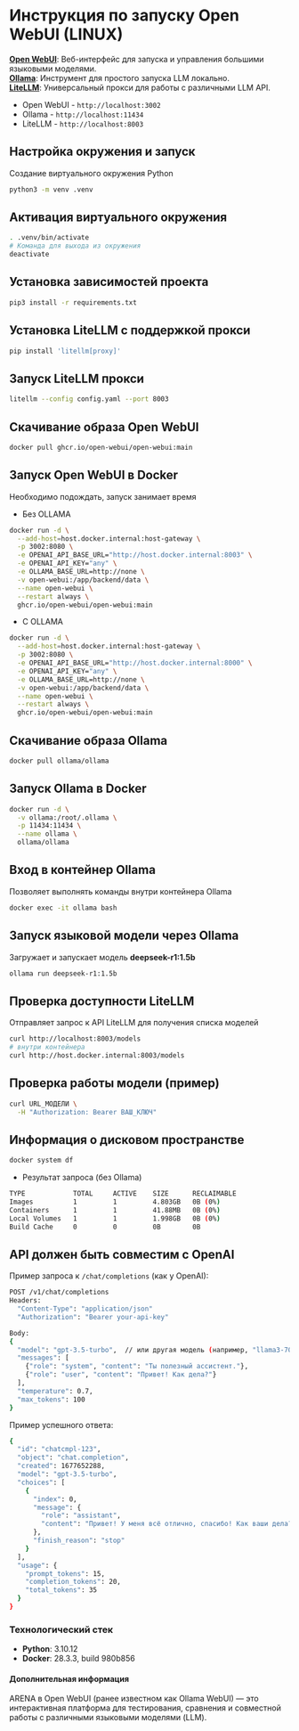 # Инструкция по запуску Open WebUI (LINUX)
**[Open WebUI](https://docs.openwebui.com/)**: Веб-интерфейс для запуска и управления большими языковыми моделями.  
**[Ollama](https://ollama.com/)**: Инструмент для простого запуска LLM локально.  
**[LiteLLM](https://docs.litellm.ai/docs/tutorials/openweb_ui)**: Универсальный прокси для работы с различными LLM API.  

- Open WebUI - `http://localhost:3002`
- Ollama - `http://localhost:11434`
- LiteLLM - `http://localhost:8003`

## Настройка окружения и запуск
Создание виртуального окружения Python
```bash
python3 -m venv .venv
```

## Активация виртуального окружения
```bash
. .venv/bin/activate
# Команда для выхода из окружения
deactivate
```

## Установка зависимостей проекта
```bash
pip3 install -r requirements.txt
```

## Установка LiteLLM с поддержкой прокси
```bash
pip install 'litellm[proxy]'
```

## Запуск LiteLLM прокси
```bash
litellm --config config.yaml --port 8003
```

## Скачивание образа Open WebUI
```bash
docker pull ghcr.io/open-webui/open-webui:main
```

## Запуск Open WebUI в Docker
Необходимо подождать, запуск занимает время
- Без OLLAMA
```bash
docker run -d \
  --add-host=host.docker.internal:host-gateway \
  -p 3002:8080 \
  -e OPENAI_API_BASE_URL="http://host.docker.internal:8003" \
  -e OPENAI_API_KEY="any" \
  -e OLLAMA_BASE_URL=http://none \
  -v open-webui:/app/backend/data \
  --name open-webui \
  --restart always \
  ghcr.io/open-webui/open-webui:main
```

- С OLLAMA
```bash
docker run -d \
  --add-host=host.docker.internal:host-gateway \
  -p 3002:8080 \
  -e OPENAI_API_BASE_URL="http://host.docker.internal:8000" \
  -e OPENAI_API_KEY="any" \
  -e OLLAMA_BASE_URL=http://none \
  -v open-webui:/app/backend/data \
  --name open-webui \
  --restart always \
  ghcr.io/open-webui/open-webui:main
```

## Скачивание образа Ollama
```bash
docker pull ollama/ollama
```

## Запуск Ollama в Docker
```bash
docker run -d \
  -v ollama:/root/.ollama \
  -p 11434:11434 \
  --name ollama \
  ollama/ollama
```

## Вход в контейнер Ollama
Позволяет выполнять команды внутри контейнера Ollama
```bash
docker exec -it ollama bash
```

## Запуск языковой модели через Ollama
Загружает и запускает модель **deepseek-r1:1.5b**
```bash
ollama run deepseek-r1:1.5b
```

## Проверка доступности LiteLLM
Отправляет запрос к API LiteLLM для получения списка моделей
```bash
curl http://localhost:8003/models
# внутри контейнера
curl http://host.docker.internal:8003/models
```

## Проверка работы модели (пример)
```bash
curl URL_МОДЕЛИ \
  -H "Authorization: Bearer ВАШ_КЛЮЧ"
```

## Информация о дисковом пространстве
```bash
docker system df
```
- Результат запроса (без Ollama)
```bash
TYPE            TOTAL     ACTIVE    SIZE      RECLAIMABLE
Images          1         1         4.803GB   0B (0%)
Containers      1         1         41.88MB   0B (0%)
Local Volumes   1         1         1.998GB   0B (0%)
Build Cache     0         0         0B        0B
```

## API должен быть совместим с OpenAI
Пример запроса к `/chat/completions` (как у OpenAI):
```bash
POST /v1/chat/completions
Headers:
  "Content-Type": "application/json"
  "Authorization": "Bearer your-api-key"

Body:
{
  "model": "gpt-3.5-turbo",  // или другая модель (например, "llama3-70b")
  "messages": [
    {"role": "system", "content": "Ты полезный ассистент."},
    {"role": "user", "content": "Привет! Как дела?"}
  ],
  "temperature": 0.7,
  "max_tokens": 100
}
```

Пример успешного ответа:
```bash
{
  "id": "chatcmpl-123",
  "object": "chat.completion",
  "created": 1677652288,
  "model": "gpt-3.5-turbo",
  "choices": [
    {
      "index": 0,
      "message": {
        "role": "assistant",
        "content": "Привет! У меня всё отлично, спасибо! Как ваши дела?"
      },
      "finish_reason": "stop"
    }
  ],
  "usage": {
    "prompt_tokens": 15,
    "completion_tokens": 20,
    "total_tokens": 35
  }
}
```

### Технологический стек
- **Python**: 3.10.12
- **Docker**: 28.3.3, build 980b856

#### Дополнительная информация
ARENA в Open WebUI (ранее известном как Ollama WebUI) — это интерактивная платформа для тестирования, сравнения и совместной работы с различными языковыми моделями (LLM).